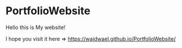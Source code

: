 # PortfolioWebsite



Hello this is My website!

I hope you visit it here => https://wajdwael.github.io/PortfolioWebsite/
